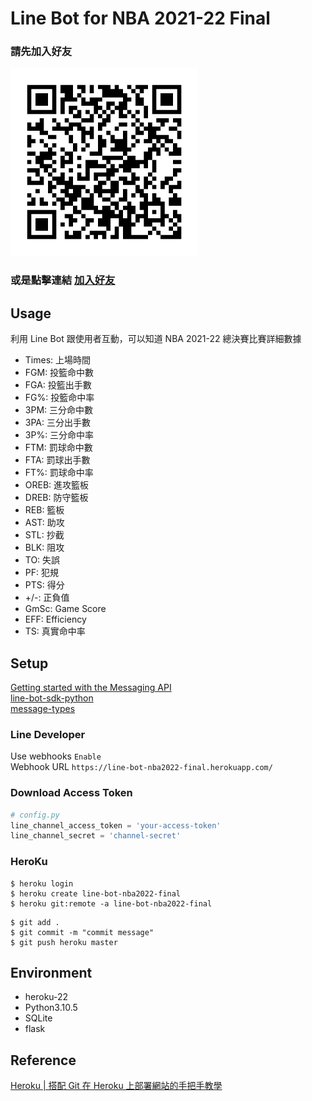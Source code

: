 # Line Bot for NBA 2021-22 Final

### 請先加入好友

<img src="image/368zfhgn.png" width=300px><br>

### 或是點擊連結 [**加入好友**](https://liff.line.me/1645278921-kWRPP32q/?accountId=368zfhgn)

## Usage

利用 Line Bot 跟使用者互動，可以知道 NBA 2021-22 總決賽比賽詳細數據

- Times: 上場時間
- FGM: 投籃命中數
- FGA: 投籃出手數
- FG%: 投籃命中率
- 3PM: 三分命中數
- 3PA: 三分出手數
- 3P%: 三分命中率
- FTM: 罰球命中數
- FTA: 罰球出手數
- FT%: 罰球命中率
- OREB: 進攻籃板
- DREB: 防守籃板
- REB: 籃板
- AST: 助攻
- STL: 抄截
- BLK: 阻攻
- TO: 失誤
- PF: 犯規
- PTS: 得分
- +/-: 正負值
- GmSc: Game Score
- EFF: Efficiency
- TS: 真實命中率

## Setup

[Getting started with the Messaging API](https://developers.line.biz/en/docs/messaging-api/getting-started/)  
[line-bot-sdk-python](https://github.com/line/line-bot-sdk-python)  
[message-types](https://developers.line.me/en/docs/messaging-api/message-types/)

### Line Developer

Use webhooks ```Enable```<br>
Webhook URL ```https://line-bot-nba2022-final.herokuapp.com/```

### Download Access Token

```python
# config.py
line_channel_access_token = 'your-access-token'
line_channel_secret = 'channel-secret'
```

### HeroKu

```shell
$ heroku login
$ heroku create line-bot-nba2022-final
$ heroku git:remote -a line-bot-nba2022-final
```

```
$ git add .
$ git commit -m "commit message"
$ git push heroku master
```

## Environment

- heroku-22
- Python3.10.5
- SQLite
- flask

## Reference

[Heroku | 搭配 Git 在 Heroku 上部署網站的手把手教學](https://medium.com/enjoy-life-enjoy-coding/heroku-%E6%90%AD%E9%85%8D-git-%E5%9C%A8-heroku-%E4%B8%8A%E9%83%A8%E7%BD%B2%E7%B6%B2%E7%AB%99%E7%9A%84%E6%89%8B%E6%8A%8A%E6%89%8B%E6%95%99%E5%AD%B8-bf4fd6f998b8)
